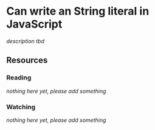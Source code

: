 # Can write an String literal in JavaScript

_description tbd_

## Resources

### Reading

_nothing here yet, please add something_

### Watching

_nothing here yet, please add something_
